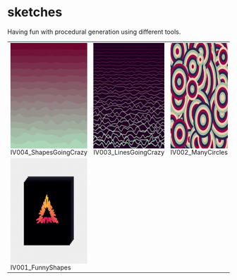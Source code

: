 # sketches
Having fun with procedural generation using different tools.

<table>
  <tr>
    <td><div style="display:flex;flex-direction:column;"><img height="240px" src="/IV004_ShapesGoingCrazy/chosen_few/002.png" /><div>IV004_ShapesGoingCrazy</div></div></td>
    <td><div style="display:flex;flex-direction:column;"><img height="240px" src="/IV003_LinesGoingCrazy/chosen_few/007.png" /><div>IV003_LinesGoingCrazy</div></div></td>
    <td><div style="display:flex;flex-direction:column;"><img height="240px" src="/IV002_ManyCircles/chosen_few/009.png" /><div>IV002_ManyCircles</div></div></td>
  </tr>
  <tr>
    <td><div style="display:flex;flex-direction:column;"><img height="240px" src="/IV001_FunnyShapes/chosen_few/001.png" /><div>IV001_FunnyShapes</div></div></td>
  </tr>
</table>
